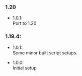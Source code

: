 ### 1.20
- 1.0.1:  
Port to 1.20

### 1.19.4:
- 1.0.1:  
Some minor built script setups.

- 1.0.0:  
Initial setup

